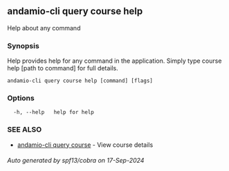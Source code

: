 ## andamio-cli query course help

Help about any command

### Synopsis

Help provides help for any command in the application.
Simply type course help [path to command] for full details.

```
andamio-cli query course help [command] [flags]
```

### Options

```
  -h, --help   help for help
```

### SEE ALSO

* [andamio-cli query course](andamio-cli_query_course.md)	 - View course details

###### Auto generated by spf13/cobra on 17-Sep-2024
